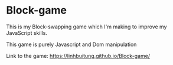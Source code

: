 # Block-game

This is my Block-swapping game which I'm making to improve my JavaScript skills.

This game is purely Javascript and Dom manipulation

Link to the game: https://linhbuitung.github.io/Block-game/
